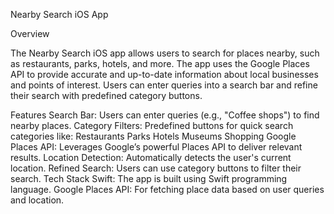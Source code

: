 Nearby Search iOS App

Overview

The Nearby Search iOS app allows users to search for places nearby, such as restaurants, parks, hotels, and more. The app uses the Google Places API to provide accurate and up-to-date information about local businesses and points of interest. Users can enter queries into a search bar and refine their search with predefined category buttons.

Features
Search Bar: Users can enter queries (e.g., "Coffee shops") to find nearby places.
Category Filters: Predefined buttons for quick search categories like:
Restaurants
Parks
Hotels
Museums
Shopping
Google Places API: Leverages Google’s powerful Places API to deliver relevant results.
Location Detection: Automatically detects the user's current location.
Refined Search: Users can use category buttons to filter their search.
Tech Stack
Swift: The app is built using Swift programming language.
Google Places API: For fetching place data based on user queries and location.
